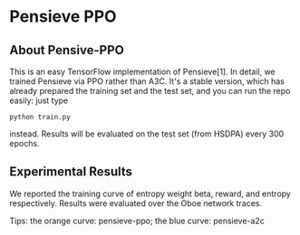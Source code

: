 # Pensieve PPO

## About Pensive-PPO

This is an easy TensorFlow implementation of Pensieve[1]. 
In detail, we trained Pensieve via PPO rather than A3C.
It's a stable version, which has already prepared the training set and the test set, and you can run the repo easily: just type

```
python train.py
```

instead. Results will be evaluated on the test set (from HSDPA) every 300 epochs.

## Experimental Results

We reported the training curve of entropy weight beta, reward, and entropy respectively. Results were evaluated over the Oboe network traces.

Tips: the orange curve: pensieve-ppo; the blue curve: pensieve-a2c
